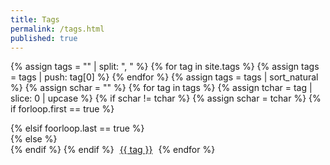 ```yaml
---
title: Tags
permalink: /tags.html
published: true
---
```

{% assign tags = "" | split: ", " %}
{% for tag in site.tags %}
    {% assign tags = tags | push: tag[0] %}
{% endfor %}
{% assign tags = tags | sort_natural %}
{% assign schar = "" %}
{% for tag in tags %}
    {% assign tchar = tag | slice: 0 | upcase %}
    {% if schar != tchar %}
        {% assign schar = tchar %}
        {% if forloop.first == true %}
<div class="flex-row vam" style="flex-wrap: wrap;">
        {% elsif foorloop.last == true %}
</div>
        {% else %}
</div>
<div class="flex-row vamcd" style="flex-wrap: wrap;">
        {% endif %}
    {% endif %}
<a class="tag-link" href="/tag/{{tag}}.html" style="padding: 0 5px;">{{ tag }}</a>
{% endfor %}
